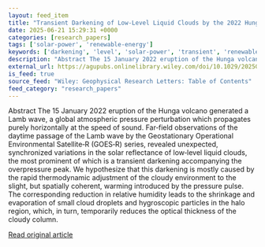 ```yaml
---
layout: feed_item
title: "Transient Darkening of Low‐Level Liquid Clouds by the 2022 Hunga Lamb Wave Observed in GOES‐R Imagery"
date: 2025-06-21 15:29:31 +0000
categories: [research_papers]
tags: ['solar-power', 'renewable-energy']
keywords: ['darkening', 'level', 'solar-power', 'transient', 'renewable-energy']
description: "Abstract The 15 January 2022 eruption of the Hunga volcano generated a Lamb wave, a global atmospheric pressure perturbation which propagates purely horizont..."
external_url: https://agupubs.onlinelibrary.wiley.com/doi/10.1029/2025GL115935?af=R
is_feed: true
source_feed: "Wiley: Geophysical Research Letters: Table of Contents"
feed_category: "research_papers"
---
```


Abstract The 15 January 2022 eruption of the Hunga volcano generated a Lamb wave, a global atmospheric pressure perturbation which propagates purely horizontally at the speed of sound. Far‐field observations of the daytime passage of the Lamb wave by the Geostationary Operational Environmental Satellite‐R (GOES‐R) series, revealed unexpected, synchronized variations in the solar reflectance of low‐level liquid clouds, the most prominent of which is a transient darkening accompanying the overpressure peak. We hypothesize that this darkening is mostly caused by the rapid thermodynamic adjustment of the cloudy environment to the slight, but spatially coherent, warming introduced by the pressure pulse. The corresponding reduction in relative humidity leads to the shrinkage and evaporation of small cloud droplets and hygroscopic particles in the halo region, which, in turn, temporarily reduces the optical thickness of the cloudy column.

[Read original article](https://agupubs.onlinelibrary.wiley.com/doi/10.1029/2025GL115935?af=R)
